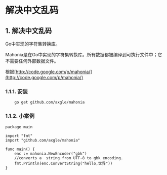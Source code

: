 # 解决中文乱码

## 1. 解决中文乱码 <a id="&#x89E3;&#x51B3;&#x4E2D;&#x6587;&#x4E71;&#x7801;"></a>

Go中实现的字符集转换库。

Mahonia是在Go中实现的字符集转换库。所有数据都被编译到可执行文件中；它不需要任何外部数据文件。

根据[http://code.google.com/p/mahonia/](http://code.google.com/p/mahonia/)

### 1.1.1. 安装 <a id="&#x5B89;&#x88C5;"></a>

```text
    go get github.com/axgle/mahonia
```

### 1.1.2. 小案例 <a id="&#x5C0F;&#x6848;&#x4F8B;"></a>

```text
package main

import "fmt"
import "github.com/axgle/mahonia"

func main() {
    enc := mahonia.NewEncoder("gbk")
    //converts a  string from UTF-8 to gbk encoding.
    fmt.Println(enc.ConvertString("hello,世界"))
}
```


